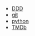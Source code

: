 - [DDD](/DDD/README.md)
- [git](/git/README.md)
- [python](/python/README.md)
- [TMDb](/TMDb/README.md)
